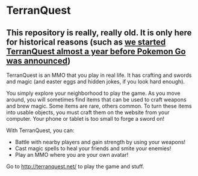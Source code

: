 TerranQuest
===========

This repository is really, really old.  It is only here for historical reasons (such as [we started TerranQuest almost a year before Pokemon Go was announced](https://github.com/Netsyms/TerranQuestApp/tree/a92eb60e63da3fdda3fa3003fa3a3ed320759adb))
----------

TerranQuest is an MMO that you play in real life. It has crafting and swords and magic (and easter eggs and hidden jokes, if you look hard enough).

You simply explore your neighborhood to play the game. As you move around, you will sometimes find items that can be used to craft weapons and brew magic. Some items are rare, others common. To turn these items into usable objects, you must craft them on the website from your computer. Your phone or tablet is too small to forge a sword on!

With TerranQuest, you can:
 - Battle with nearby players and gain strength by using your weapons!
 - Cast magic spells to heal your friends and smite your enemies!
 - Play an MMO where you are your own avatar!

Go to http://terranquest.net/ to play the game and stuff.
